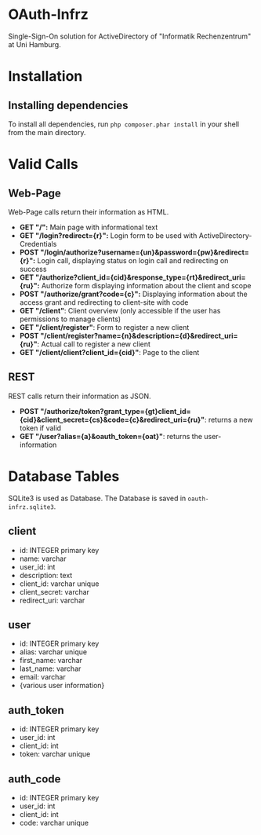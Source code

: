 # OAuth-Infrz
Single-Sign-On solution for ActiveDirectory of "Informatik Rechenzentrum" at Uni Hamburg.

# Installation
## Installing dependencies
To install all dependencies, run `php composer.phar install` in your shell from the main directory.

# Valid Calls
## Web-Page
Web-Page calls return their information as HTML.
* __GET "/":__ Main page with informational text
* __GET "/login?redirect={r}":__ Login form to be used with ActiveDirectory-Credentials
 * __POST "/login/authorize?username={un}&password={pw}&redirect={r}":__ Login call, displaying status on login call and redirecting on success
* __GET "/authorize?client_id={cid}&response_type={rt}&redirect_uri={ru}":__ Authorize form displaying information about the client and scope
 * __POST "/authorize/grant?code={c}":__ Displaying information about the access grant and redirecting to client-site with code
* __GET "/client"__: Client overview (only accessible if the user has permissions to manage clients)
 * __GET "/client/register"__: Form to register a new client
 * __POST "/client/register?name={n}&description={d}&redirect_uri={ru}"__: Actual call to register a new client
 * __GET "/client/client?client_id={cid}"__: Page to the client

## REST
REST calls return their information as JSON.
* __POST "/authorize/token?grant_type={gt}client_id={cid}&client_secret={cs}&code={c}&redirect_uri={ru}"__: returns a new token if valid
* __GET "/user?alias={a}&oauth_token={oat}"__: returns the user-information

# Database Tables
SQLite3 is used as Database. The Database is saved in `oauth-infrz.sqlite3`.

## client
* id: INTEGER primary key
* name: varchar
* user_id: int
* description: text
* client_id: varchar unique
* client_secret: varchar
* redirect_uri: varchar

## user
* id: INTEGER primary key
* alias: varchar unique
* first_name: varchar
* last_name: varchar
* email: varchar
* {various user information}

## auth_token
* id: INTEGER primary key
* user_id: int
* client_id: int
* token: varchar unique

## auth_code
* id: INTEGER primary key
* user_id: int
* client_id: int
* code: varchar unique
